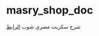 # masry_shop_doc
شرح سكربت مصري شوب
<a href="https://mahmoudsamyhosein.github.io/masry_shop_doc/">الرابط</a>
